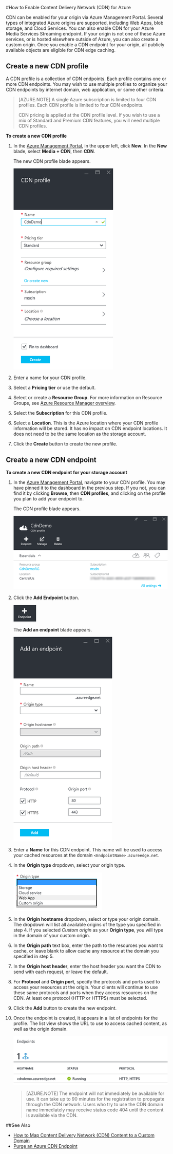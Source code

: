 <properties 
	 pageTitle="How to Enable the Content Delivery Network (CDN) for Azure" 
	 description="This topic shows how to enable the Content Delivery Network (CDN) for Azure." 
	 services="cdn" 
	 documentationCenter="" 
	 authors="camsoper" 
	 manager="dwrede" 
	 editor=""/>
<tags 
	 ms.service="cdn" 
	 ms.workload="media" 
	 ms.tgt_pltfrm="na" 
	 ms.devlang="na" 
	 ms.topic="article" 
	 ms.date="12/02/2015" 
	 ms.author="casoper"/>



#How to Enable Content Delivery Network (CDN)  for Azure  

CDN can be enabled for your origin via Azure Management Portal. Several types of integrated Azure origins are supported, including Web Apps, blob storage, and Cloud Services. You can also enable CDN for your Azure Media Services Streaming endpoint.  If your origin is not one of these Azure services, or is hosted elsewhere outside of Azure, you can also create a custom origin.  Once you enable a CDN endpoint for your origin, all publicly available objects are eligible for CDN edge caching.

## Create a new CDN profile

A CDN profile is a collection of CDN endpoints.  Each profile contains one or more CDN endpoints.  You may wish to use multiple profiles to organize your CDN endpoints by internet domain, web application, or some other criteria.

> [AZURE.NOTE] A single Azure subscription is limited to four CDN profiles. Each CDN profile is limited to four CDN endpoints.
>
> CDN pricing is applied at the CDN profile level. If you wish to use a mix of Standard and Premium CDN features, you will need multiple CDN profiles.


**To create a new CDN profile**

1. In the [Azure Management Portal](https://portal.azure.com), in the upper left, click **New**.  In the **New** blade, select **Media + CDN**, then **CDN**.

    The new CDN profile blade appears.
    
    ![New CDN Profile][new-cdn-profile]

2. Enter a name for your CDN profile. 

3. Select a **Pricing tier** or use the default.

4. Select or create a **Resource Group**.  For more information on Resource Groups, see [Azure Resource Manager overview](resource-group-overview/#resource-groups). 

5. Select the **Subscription** for this CDN profile.

6. Select a **Location**.  This is the Azure location where your CDN profile information will be stored.  It has no impact on CDN endpoint locations.  It does not need to be the same location as the storage account.

7. Click the **Create** button to create the new profile.

## Create a new CDN endpoint

**To create a new CDN endpoint for your storage account**

1. In the [Azure Management Portal](https://portal.azure.com), navigate to your CDN profile.  You may have pinned it to the dashboard in the previous step.  If you not, you can find it by clicking **Browse**, then **CDN profiles**, and clicking on the profile you plan to add your endpoint to.

    The CDN profile blade appears.
    
    ![CDN profile][cdn-profile-settings]
    
2. Click the **Add Endpoint** button.

    ![Add endpoint button][cdn-new-endpoint-button]

    The **Add an endpoint** blade appears.
    
    ![Add endpoint blade][cdn-add-endpoint]

3. Enter a **Name** for this CDN endpoint.  This name will be used to access your cached resources at the domain `<EndpointName>.azureedge.net`.

4. In the **Origin type** dropdown, select your origin type.
	
	![CDN origin type](./media/cdn-create-new-endpoint/cdn-origin-type.png)

5. In the **Origin hostname** dropdown, select or type your origin domain.  The dropdown will list all available origins of the type you specified in step 4.  If you selected *Custom origin* as your **Origin type**, you will type in the domain of your custom origin.

6. In the **Origin path** text box, enter the path to the resources you want to cache, or leave blank to allow cache any resource at the domain you specified in step 5.

7. In the **Origin host header**, enter the host header you want the CDN to send with each request, or leave the default.

8. For **Protocol** and **Origin port**, specify the protocols and ports used to access your resources at the origin.  Your clients will continue to use these same protocols and ports when they access resources on the CDN.  At least one protocol (HTTP or HTTPS) must be selected.

9. Click the **Add** button to create the new endpoint.

10. Once the endpoint is created, it appears in a list of endpoints for the profile. The list view shows the URL to use to access cached content, as well as the origin domain.

    ![CDN endpoint][cdn-endpoint-success]

    > [AZURE.NOTE] The endpoint will not immediately be available for use.  It can take up to 90 minutes for the registration to propagate through the CDN network. Users who try to use the CDN domain name immediately may receive status code 404 until the content is available via the CDN.

##See Also
- [How to Map Content Delivery Network (CDN) Content to a Custom Domain](cdn-map-content-to-custom-domain.md)
- [Purge an Azure CDN Endpoint](cdn-purge-endpoint.md)

[new-cdn-profile]: ./media/cdn-create-new-endpoint/cdn-new-profile.png
[cdn-profile-settings]: ./media/cdn-create-new-endpoint/cdn-profile-settings.png
[cdn-new-endpoint-button]: ./media/cdn-create-new-endpoint/cdn-new-endpoint-button.png
[cdn-add-endpoint]: ./media/cdn-create-new-endpoint/cdn-add-endpoint.png
[cdn-endpoint-success]: ./media/cdn-create-new-endpoint/cdn-endpoint-success.png 
 